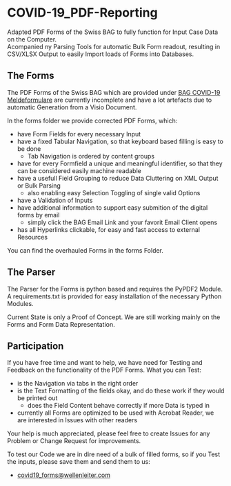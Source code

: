# COVID-19_PDF-Reporting

Adapted PDF Forms of the Swiss BAG to fully function for Input Case Data on the Computer.  
Acompanied ny Parsing Tools for automatic Bulk Form readout, resulting in CSV/XLSX Output to easily Import loads of Forms into Databases.

## The Forms

The PDF Forms of the Swiss BAG which are provided under [BAG COVID-19 Meldeformulare](https://www.bag.admin.ch/bag/de/home/krankheiten/infektionskrankheiten-bekaempfen/meldesysteme-infektionskrankheiten/meldepflichtige-ik/meldeformulare.html) are currently incomplete and have a lot artefacts due to automatic Generation from a Visio Document.

In the forms folder we provide corrected PDF Forms, which:

* have Form Fields for every necessary Input
* have a fixed Tabular Navigation, so that keyboard based filling is easy to be done
  * Tab Navigation is ordered by content groups
* have for every Formfield a unique and meaningful identifier, so that they can be considered easily machine readable
* have a usefull Field Grouping to reduce Data Cluttering on XML Output or Bulk Parsing
  * also enabling easy Selection Toggling of single valid Options
* have a Validation of Inputs
* have additional information to support easy submition of the digital forms by email
  * simply click the BAG Email Link and your favorit Email Client opens
* has all Hyperlinks clickable, for easy and fast access to external Resources

You can find the overhauled Forms in the forms Folder.  

## The Parser

The Parser for the Forms is python based and requires the PyPDF2 Module. A requirements.txt is provided for easy installation of the necessary Python Modules.

Current State is only a Proof of Concept. We are still working mainly on the Forms and Form Data Representation.

## Participation

If you have free time and want to help, we have need for Testing and Feedback on the functionality of the PDF Forms.
What you can Test:

* is the Navigation via tabs in the right order
* is the Text Formatting of the fields okay, and do these work if they would be printed out
  * does the Field Content behave correctly if more Data is typed in  
* currently all Forms are optimized to be used with Acrobat Reader, we are interested in Issues with other readers

Your help is much appreciated, please feel free to create Issues for any Problem or Change Request for improvements.

To test our Code we are in dire need of a bulk of filled forms, so if you Test the inputs, please save them and send them to us:

* <covid19_forms@wellenleiter.com>
